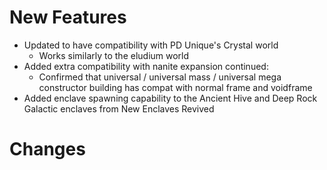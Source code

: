 # New Features 
* Updated to have compatibility with PD Unique's Crystal world
    - Works similarly to the eludium world
* Added extra compatibility with nanite expansion continued:
    - Confirmed that universal / universal mass / universal mega constructor building has compat with normal frame and voidframe
* Added enclave spawning capability to the Ancient Hive and Deep Rock Galactic enclaves from New Enclaves Revived

# Changes